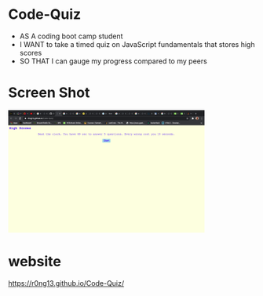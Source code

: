 # Code-Quiz

* AS A coding boot camp student
* I WANT to take a timed quiz on JavaScript fundamentals that stores high scores
* SO THAT I can gauge my progress compared to my peers


# Screen Shot
<img src="./assets/Screen Shot 2020-08-31 at 12.08.48 AM.png" width="400px;">

# website
https://r0ng13.github.io/Code-Quiz/

